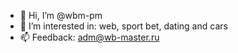 - 👋 Hi, I’m @wbm-pm
- 👀 I’m interested in: web, sport bet, dating and cars  
- 📫 Feedback: adm@wb-master.ru
